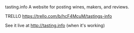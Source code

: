 tasting.info
A website for posting wines, makers, and reviews.

TRELLO
https://trello.com/b/hcF4McuM/tastings-info

See it live at http://tasting.info (when it's working)
